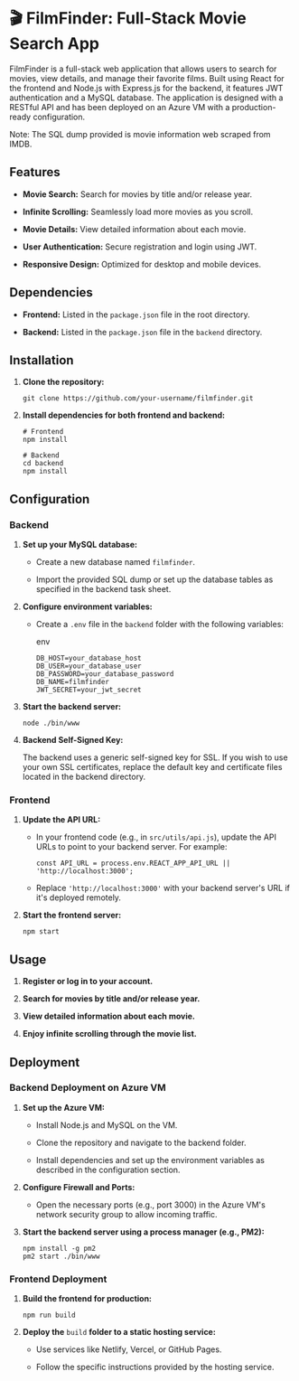 
# 🎬 FilmFinder: Full-Stack Movie Search App

FilmFinder is a full-stack web application that allows users to search for movies, view details, and manage their favorite films. Built using React for the frontend and Node.js with Express.js for the backend, it features JWT authentication and a MySQL database. The application is designed with a RESTful API and has been deployed on an Azure VM with a production-ready configuration.

Note: The SQL dump provided is movie information web scraped from IMDB.

## Features

-   **Movie Search:** Search for movies by title and/or release year.
    
-   **Infinite Scrolling:** Seamlessly load more movies as you scroll.
    
-   **Movie Details:** View detailed information about each movie.
    
-   **User Authentication:** Secure registration and login using JWT.
    
-   **Responsive Design:** Optimized for desktop and mobile devices.
    

## Dependencies

-   **Frontend:** Listed in the `package.json` file in the root directory.
    
-   **Backend:** Listed in the `package.json` file in the `backend` directory.
    

## Installation

1.  **Clone the repository:**
    
    ```
    git clone https://github.com/your-username/filmfinder.git
    ```
    
2.  **Install dependencies for both frontend and backend:**
    
    ```
    # Frontend
    npm install
    
    # Backend
    cd backend
    npm install
    ```
    

## Configuration

### Backend

1.  **Set up your MySQL database:**
    
    -   Create a new database named `filmfinder`.
        
    -   Import the provided SQL dump or set up the database tables as specified in the backend task sheet.
        
2.  **Configure environment variables:**
    
    -   Create a `.env` file in the `backend` folder with the following variables:
        
        env
        
        ```
        DB_HOST=your_database_host
        DB_USER=your_database_user
        DB_PASSWORD=your_database_password
        DB_NAME=filmfinder
        JWT_SECRET=your_jwt_secret
        
        ```
        
3.  **Start the backend server:**
    
    
    ```
    node ./bin/www
    ```

4. **Backend Self-Signed Key:**

    The backend uses a generic self-signed key for SSL. If you wish to use your own SSL certificates, replace the default key and certificate files located in the backend directory.
    

### Frontend

1.  **Update the API URL:**
    
    -   In your frontend code (e.g., in `src/utils/api.js`), update the API URLs to point to your backend server. For example:
        

        
        ```
        const API_URL = process.env.REACT_APP_API_URL || 'http://localhost:3000';
        ```
        
    -   Replace `'http://localhost:3000'` with your backend server's URL if it's deployed remotely.
        
2.  **Start the frontend server:**
    
    ```
    npm start
    ```
    

## Usage

1.  **Register or log in to your account.**
    
2.  **Search for movies by title and/or release year.**
    
3.  **View detailed information about each movie.**
    
4.  **Enjoy infinite scrolling through the movie list.**
    

## Deployment

### Backend Deployment on Azure VM

1.  **Set up the Azure VM:**
    
    -   Install Node.js and MySQL on the VM.
        
    -   Clone the repository and navigate to the backend folder.
        
    -   Install dependencies and set up the environment variables as described in the configuration section.
        
2.  **Configure Firewall and Ports:**
    
    -   Open the necessary ports (e.g., port 3000) in the Azure VM's network security group to allow incoming traffic.
        
3.  **Start the backend server using a process manager (e.g., PM2):**
    

    ```
    npm install -g pm2
    pm2 start ./bin/www
    ```
    

### Frontend Deployment

1.  **Build the frontend for production:**
   
    
    ```
    npm run build
    ```
    
2.  **Deploy the** `build` **folder to a static hosting service:**
    
    -   Use services like Netlify, Vercel, or GitHub Pages.
        
    -   Follow the specific instructions provided by the hosting service.
